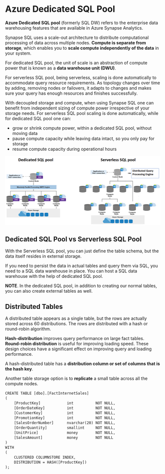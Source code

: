 # Azure Dedicated SQL Pool

**Azure Dedicated SQL pool** (formerly SQL DW) refers to the enterprise data warehousing features that are available in Azure Synapse Analytics.

Synapse SQL uses a scale-out architecture to distribute computational processing of data across multiple nodes. **Compute is separate from storage**, which enables you to **scale compute independently of the data** in your system.

For dedicated SQL pool, the unit of scale is an abstraction of compute power that is known as a **data warehouse unit (DWU)**.

For serverless SQL pool, being serverless, scaling is done automatically to accommodate query resource requirements. As topology changes over time by adding, removing nodes or failovers, it adapts to changes and makes sure your query has enough resources and finishes successfully. 

With decoupled storage and compute, when using Synapse SQL one can benefit from independent sizing of compute power irrespective of your storage needs. For serverless SQL pool scaling is done automatically, while for dedicated SQL pool one can:
- grow or shrink compute power, within a dedicated SQL pool, without moving data
- pause compute capacity while leaving data intact, so you only pay for storage
- resume compute capacity during operational hours

![Dedicated SQL Pool](../../images/dedicated_sql_pool.png)

## Dedicated SQL Pool vs Serverless SQL Pool

With the Serverless SQL pool, you can just define the table schema, but the data itself resides in external storage.

If you need to persist the data in actual tables and query them via SQL, you need to a SQL data warehouse in place. You can host a SQL data warehouse with the help of dedicated SQL pool.

**NOTE**. In the dedicated SQL pool, in addition to creating our normal tables, you can also create external tables as well.

## Distributed Tables

A distributed table appears as a single table, but the rows are actually stored across 60 distributions. The rows are distributed with a hash or round-robin algorithm.

**Hash-distribution** improves query performance on large fact tables. **Round-robin distribution** is useful for improving loading speed. These design choices have a significant effect on improving query and loading performance.

A hash-distributed table has a **distribution column or set of columns that is the hash key**.

Another table storage option is to **replicate** a small table across all the compute nodes. 

```
CREATE TABLE [dbo].[FactInternetSales]
(   
    [ProductKey]            int          NOT NULL,
    [OrderDateKey]          int          NOT NULL,
    [CustomerKey]           int          NOT NULL,
    [PromotionKey]          int          NOT NULL,
    [SalesOrderNumber]      nvarchar(20) NOT NULL,
    [OrderQuantity]         smallint     NOT NULL,
    [UnitPrice]             money        NOT NULL,
    [SalesAmount]           money        NOT NULL
)
WITH
(   
    CLUSTERED COLUMNSTORE INDEX,  
    DISTRIBUTION = HASH([ProductKey])
);
```

